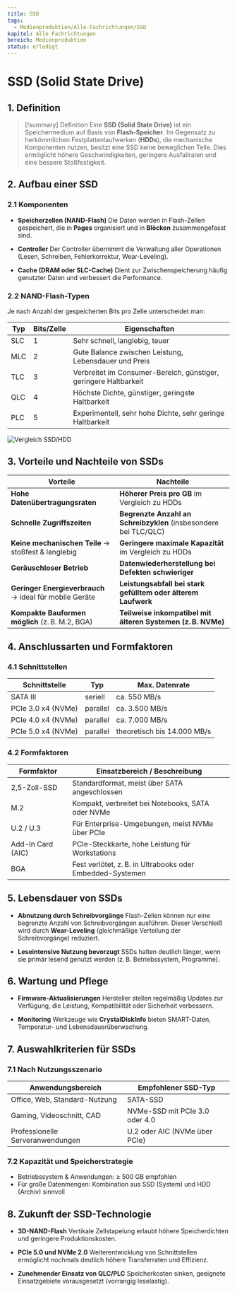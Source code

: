 ```yaml
---
title: SSD
tags:
  - Medienproduktion/Alle-Fachrichtungen/SSD
kapitel: Alle Fachrichtungen
bereich: Medienproduktion
status: erledigt
---
```

# SSD (Solid State Drive)

## 1. Definition

>[!summary] Definition
> Eine **SSD (Solid State Drive)** ist ein Speichermedium auf Basis von **Flash-Speicher**. Im Gegensatz zu herkömmlichen Festplattenlaufwerken (**HDDs**), die mechanische Komponenten nutzen, besitzt eine SSD keine beweglichen Teile. Dies ermöglicht höhere Geschwindigkeiten, geringere Ausfallraten und eine bessere Stoßfestigkeit.

## 2. Aufbau einer SSD

### 2.1 Komponenten

* **Speicherzellen (NAND-Flash)**
  Die Daten werden in Flash-Zellen gespeichert, die in **Pages** organisiert und in **Blöcken** zusammengefasst sind.

* **Controller**
  Der Controller übernimmt die Verwaltung aller Operationen (Lesen, Schreiben, Fehlerkorrektur, Wear-Leveling).

* **Cache (DRAM oder SLC-Cache)**
  Dient zur Zwischenspeicherung häufig genutzter Daten und verbessert die Performance.

### 2.2 NAND-Flash-Typen

Je nach Anzahl der gespeicherten Bits pro Zelle unterscheidet man:

| **Typ** | **Bits/Zelle** | **Eigenschaften**                                                |
| ------- | -------------- | ---------------------------------------------------------------- |
| SLC     | 1              | Sehr schnell, langlebig, teuer                                   |
| MLC     | 2              | Gute Balance zwischen Leistung, Lebensdauer und Preis            |
| TLC     | 3              | Verbreitet im Consumer-Bereich, günstiger, geringere Haltbarkeit |
| QLC     | 4              | Höchste Dichte, günstiger, geringste Haltbarkeit                 |
| PLC     | 5              | Experimentell, sehr hohe Dichte, sehr geringe Haltbarkeit        |

![Vergleich SSD/HDD](https://bsz-limbach.com/wir/schueler/tg15mo/images-seite8/SSD%20HDD%20Vergleich.jpg)


## 3. Vorteile und Nachteile von SSDs

| **Vorteile**                                            | **Nachteile**                                                    |
| ------------------------------------------------------- | ---------------------------------------------------------------- |
| **Hohe Datenübertragungsraten**                         | **Höherer Preis pro GB** im Vergleich zu HDDs                    |
| **Schnelle Zugriffszeiten**                             | **Begrenzte Anzahl an Schreibzyklen** (insbesondere bei TLC/QLC) |
| **Keine mechanischen Teile** → stoßfest & langlebig     | **Geringere maximale Kapazität** im Vergleich zu HDDs            |
| **Geräuschloser Betrieb**                               | **Datenwiederherstellung bei Defekten schwieriger**              |
| **Geringer Energieverbrauch** → ideal für mobile Geräte | **Leistungsabfall bei stark gefülltem oder älterem Laufwerk**    |
| **Kompakte Bauformen möglich** (z. B. M.2, BGA)         | **Teilweise inkompatibel mit älteren Systemen (z. B. NVMe)**     |

## 4. Anschlussarten und Formfaktoren

### 4.1 Schnittstellen

| **Schnittstelle**  | **Typ**  | **Max. Datenrate**          |
| ------------------ | -------- | --------------------------- |
| SATA III           | seriell  | ca. 550 MB/s                |
| PCIe 3.0 x4 (NVMe) | parallel | ca. 3.500 MB/s              |
| PCIe 4.0 x4 (NVMe) | parallel | ca. 7.000 MB/s              |
| PCIe 5.0 x4 (NVMe) | parallel | theoretisch bis 14.000 MB/s |

### 4.2 Formfaktoren

| **Formfaktor**    | **Einsatzbereich / Beschreibung**                         |
| ----------------- | --------------------------------------------------------- |
| 2,5-Zoll-SSD      | Standardformat, meist über SATA angeschlossen             |
| M.2               | Kompakt, verbreitet bei Notebooks, SATA oder NVMe         |
| U.2 / U.3         | Für Enterprise-Umgebungen, meist NVMe über PCIe           |
| Add-In Card (AIC) | PCIe-Steckkarte, hohe Leistung für Workstations           |
| BGA               | Fest verlötet, z. B. in Ultrabooks oder Embedded-Systemen |

## 5. Lebensdauer von SSDs

* **Abnutzung durch Schreibvorgänge**
  Flash-Zellen können nur eine begrenzte Anzahl von Schreibvorgängen ausführen. Dieser Verschleiß wird durch **Wear-Leveling** (gleichmäßige Verteilung der Schreibvorgänge) reduziert.

* **Leseintensive Nutzung bevorzugt**
  SSDs halten deutlich länger, wenn sie primär lesend genutzt werden (z. B. Betriebssystem, Programme).

## 6. Wartung und Pflege

* **Firmware-Aktualisierungen**
  Hersteller stellen regelmäßig Updates zur Verfügung, die Leistung, Kompatibilität oder Sicherheit verbessern.

* **Monitoring**
  Werkzeuge wie **CrystalDiskInfo** bieten SMART-Daten, Temperatur- und Lebensdauerüberwachung.

## 7. Auswahlkriterien für SSDs

### 7.1 Nach Nutzungsszenario

| **Anwendungsbereich**            | **Empfohlener SSD-Typ**        |
| -------------------------------- | ------------------------------ |
| Office, Web, Standard-Nutzung    | SATA-SSD                       |
| Gaming, Videoschnitt, CAD        | NVMe-SSD mit PCIe 3.0 oder 4.0 |
| Professionelle Serveranwendungen | U.2 oder AIC (NVMe über PCIe)  |

### 7.2 Kapazität und Speicherstrategie

* Betriebssystem & Anwendungen: ≥ 500 GB empfohlen
* Für große Datenmengen: Kombination aus SSD (System) und HDD (Archiv) sinnvoll

## 8. Zukunft der SSD-Technologie

* **3D-NAND-Flash**
  Vertikale Zellstapelung erlaubt höhere Speicherdichten und geringere Produktionskosten.

* **PCIe 5.0 und NVMe 2.0**
  Weiterentwicklung von Schnittstellen ermöglicht nochmals deutlich höhere Transferraten und Effizienz.

* **Zunehmender Einsatz von QLC/PLC**
  Speicherkosten sinken, geeignete Einsatzgebiete vorausgesetzt (vorrangig leselastig).